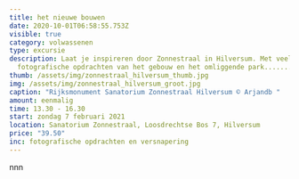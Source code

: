 ```yaml
---
title: het nieuwe bouwen
date: 2020-10-01T06:58:55.753Z
visible: true
category: volwassenen
type: excursie
description: Laat je inspireren door Zonnestraal in Hilversum. Met veel
  fotografische opdrachten van het gebouw en het omliggende park.......
thumb: /assets/img/zonnestraal_hilversum_thumb.jpg
img: /assets/img/zonnestraal_hilversum_groot.jpg
caption: "Rijksmonument Sanatorium Zonnestraal Hilversum © Arjandb "
amount: eenmalig
time: 13.30 - 16.30
start: zondag 7 februari 2021
location: Sanatorium Zonnestraal, Loosdrechtse Bos 7, Hilversum
price: "39.50"
inc: fotografische opdrachten en versnapering
---
```

nnn